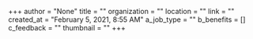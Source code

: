 +++
author = "None"
title = ""
organization = ""
location = ""
link = ""
created_at = "February 5, 2021, 8:55 AM"
a_job_type = ""
b_benefits = []
c_feedback = ""
thumbnail = ""
+++
